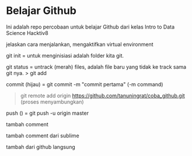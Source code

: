 # Belajar Github

Ini adalah repo percobaan untuk belajar Github
dari kelas Intro to Data Science Hacktiv8

jelaskan cara menjalankan, mengaktifkan virtual environment

git init = untuk menginisiasi adalah folder kita git.

git status = untrack (merah) files, adalah file baru yang tidak ke track sama git nya. > git add

commit (hijau) = git commit -m "commit pertama" (-m command)
> git remote add origin https://github.com/tanuningrat/coba_github.git (proses menyambungkan)

push () = git push -u origin master

tambah comment



tambah comment dari sublime

tambah dari github langsung


